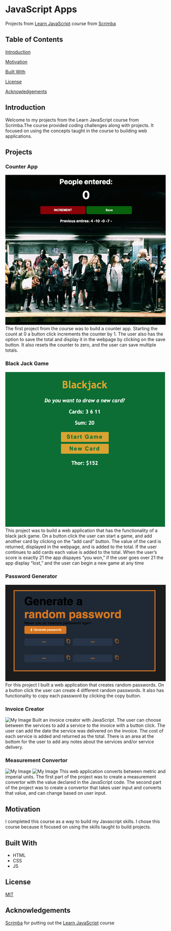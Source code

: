 #  JavaScript Apps
Projects from [Learn JavaScript](https://scrimba.com/learn/learnjavascript) course from [Scrimba](https://scrimba.com)

## Table of Contents
[Introduction](#Introduction)

[Motivation](#Motivation)

[Built With](#built-with)

[License](#License)

[Acknowledgements](#Acknowledgements)

## Introduction
Welcome to my projects from the Learn JavaScript course from Scrimba.The course provided coding challenges along with projects. It focused on using the concepts taught in the course to building web applications.

## Projects

### Counter App
![My Image](images/image-counter.png)
The first project from the course was to build a counter app. Starting the count at 0 a button click increments the counter by 1. The user also has the option to save the total and display it in the webpage by clicking on the save button. It also resets the counter to zero, and the user can save multiple totals.

### Black Jack Game
![My Image](images/image-blackjack.png)
This project was to build a web application that has the functionality of a black jack game. On a button click the user can start a game, and add another card by clicking on the “add card” button. The value of the card is returned, displayed in the webpage, and is added to the total. If the user continues to add cards each value is added to the total. When the user’s score is exactly 21 the app dispayes “you won,” if the user goes over 21 the app display “lost,” and the user can begin a new game at any time

### Password Generator
![My Image](images/image-password.png)
For this project I built a web application that creates random passwords. On a button click the user can create 4 different random passwords. It also has functionality to copy each password by clicking the copy button. 

### Invoice Creator
![My Image](image/image-invoice.png)
Built an invoice creator with JavaScript. The user can choose between the services to add a service to the invoice with a button click. The user can add the date the service was delivered on the invoice. The cost of each service is added and returned as the total. There is an area at the bottom for the user to add any notes about the services and/or service delivery.

### Measurement Convertor
![My Image](image/image-conversion-01.png)
![My Image](image/image-conversion-02.png)
This web application converts between metric and imperial units. The first part of the project was to create a measurement convertor with the value declared in the JavaScript code. The second part of the project was to create a convertor that takes user input and converts that value, and can change based on user input.

## Motivation
I completed this course as a way to build my Javascript skills. I chose this course because it focused on using the skills taught to build projects. 

## Built With
- HTML
- CSS
- JS


## License
[MIT](https://choosealicense.com/licenses/mit/)

## Acknowledgements
[Scrimba](https://scrimba.com/) for putting out the [Learn JavaScript](https://scrimba.com/learn/learnjavascript) course
